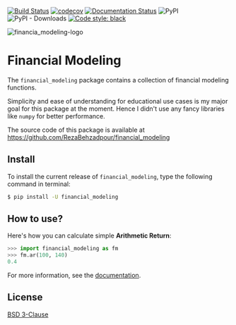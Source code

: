 [![Build Status](https://travis-ci.com/RezaBehzadpour/financial-modeling.svg?branch=master)](https://travis-ci.com/RezaBehzadpour/financial-modeling)
[![codecov](https://codecov.io/gh/RezaBehzadpour/financial-modeling/branch/master/graph/badge.svg?token=CNWKBIN7US)](https://codecov.io/gh/RezaBehzadpour/financial-modeling)
[![Documentation Status](https://readthedocs.org/projects/financial-modeling/badge/?version=latest)](https://financial-modeling.readthedocs.io/en/latest/?badge=latest)
![PyPI](https://img.shields.io/pypi/v/financial-modeling)
![PyPI - Downloads](https://img.shields.io/pypi/dm/financial-modeling)
[![Code style: black](https://img.shields.io/badge/code%20style-black-000000.svg)](https://github.com/psf/black)

![financia_modeling-logo](https://user-images.githubusercontent.com/29193529/119222492-dfdf8680-bb09-11eb-9fd1-031c2aa6ec77.png)

# Financial Modeling
The `financial_modeling` package contains a collection of financial modeling functions.

Simplicity and ease of understanding for educational use cases is my major goal for this package at the moment. Hence I didn't use any fancy libraries like `numpy` for better performance.  

The source code of this package is available at https://github.com/RezaBehzadpour/financial_modeling

## Install
To install the current release of `financial_modeling`, type the following command in terminal:
```bash
$ pip install -U financial_modeling
```

## How to use?
Here's how you can calculate simple **Arithmetic Return**:  
```python
>>> import financial_modeling as fm
>>> fm.ar(100, 140)
0.4
```

For more information, see the [documentation](https://financial-modeling.readthedocs.io).

## License
[BSD 3-Clause](LICENSE)
